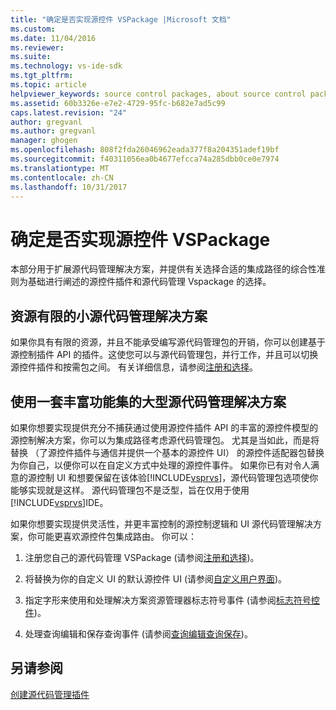 ```yaml
---
title: "确定是否实现源控件 VSPackage |Microsoft 文档"
ms.custom: 
ms.date: 11/04/2016
ms.reviewer: 
ms.suite: 
ms.technology: vs-ide-sdk
ms.tgt_pltfrm: 
ms.topic: article
helpviewer_keywords: source control packages, about source control packages
ms.assetid: 60b3326e-e7e2-4729-95fc-b682e7ad5c99
caps.latest.revision: "24"
author: gregvanl
ms.author: gregvanl
manager: ghogen
ms.openlocfilehash: 808f2fda26046962eada377f8a204351adef19bf
ms.sourcegitcommit: f40311056ea0b4677efcca74a285dbb0ce0e7974
ms.translationtype: MT
ms.contentlocale: zh-CN
ms.lasthandoff: 10/31/2017
---
```

# <a name="determining-whether-to-implement-a-source-control-vspackage"></a>确定是否实现源控件 VSPackage
本部分用于扩展源代码管理解决方案，并提供有关选择合适的集成路径的综合性准则为基础进行阐述的源控件插件和源代码管理 Vspackage 的选择。  
  
## <a name="small-source-control-solution-with-limited-resources"></a>资源有限的小源代码管理解决方案  
 如果你具有有限的资源，并且不能承受编写源代码管理包的开销，你可以创建基于源控制插件 API 的插件。这使您可以与源代码管理包，并行工作，并且可以切换源控件插件和按需包之间。 有关详细信息，请参阅[注册和选择](../../extensibility/internals/registration-and-selection-source-control-vspackage.md)。  
  
## <a name="large-source-control-solution-with-a-rich-feature-set"></a>使用一套丰富功能集的大型源代码管理解决方案  
 如果你想要实现提供充分不捕获通过使用源控件插件 API 的丰富的源控件模型的源控制解决方案，你可以为集成路径考虑源代码管理包。 尤其是当如此，而是将替换 （了源控件插件与通信并提供一个基本的源控件 UI） 的源控件适配器包替换为你自己，以便你可以在自定义方式中处理的源控件事件。 如果你已有对令人满意的源控制 UI 和想要保留在该体验[!INCLUDE[vsprvs](../../code-quality/includes/vsprvs_md.md)]，源代码管理包选项使你能够实现就是这样。 源代码管理包不是泛型，旨在仅用于使用[!INCLUDE[vsprvs](../../code-quality/includes/vsprvs_md.md)]IDE。  
  
 如果你想要实现提供灵活性，并更丰富控制的源控制逻辑和 UI 源代码管理解决方案，你可能更喜欢源控件包集成路由。 你可以：  
  
1.  注册您自己的源代码管理 VSPackage (请参阅[注册和选择](../../extensibility/internals/registration-and-selection-source-control-vspackage.md))。  
  
2.  将替换为你的自定义 UI 的默认源控件 UI (请参阅[自定义用户界面](../../extensibility/internals/custom-user-interface-source-control-vspackage.md))。  
  
3.  指定字形来使用和处理解决方案资源管理器标志符号事件 (请参阅[标志符号控件](../../extensibility/internals/glyph-control-source-control-vspackage.md))。  
  
4.  处理查询编辑和保存查询事件 (请参阅[查询编辑查询保存](../../extensibility/internals/query-edit-query-save-source-control-vspackage.md))。  
  
## <a name="see-also"></a>另请参阅  
 [创建源代码管理插件](../../extensibility/internals/creating-a-source-control-plug-in.md)